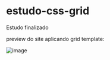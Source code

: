 # estudo-css-grid

Estudo finalizado

preview do site aplicando grid template:

![image](https://user-images.githubusercontent.com/101940943/160266376-176a565c-5832-4270-a4aa-4b02e94f5c32.png)

